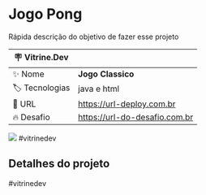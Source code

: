 # Jogo Pong

Rápida descrição do objetivo de fazer esse projeto

| :placard: Vitrine.Dev |     |
| -------------  | --- |
| :sparkles: Nome        | **Jogo Classico**
| :label: Tecnologias | java e html
| :rocket: URL         | https://url-deploy.com.br
| :fire: Desafio     | https://url-do-desafio.com.br

<!-- Inserir imagem com a #vitrinedev ao final do link -->
![](https://orlandoarcadegamerentals.com/wp-content/uploads/2020/06/atari-pong-arcade-1920x1080-3.jpg#vitrinedev)
#vitrinedev

## Detalhes do projeto
#vitrinedev
